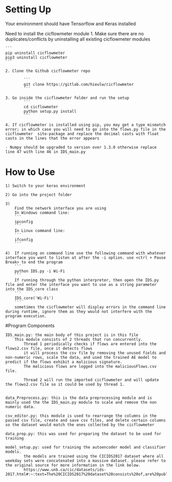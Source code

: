 # Setting Up
Your environment should have Tensorflow and Keras installed

Need to install the cicflowmeter module 
	1. Make sure there are no duplicates/conflicts by uninstalling all existing cicflowmeter modules
	
	```
	pip uninstall cicflowmeter
	pip3 uninstall cicflowmeter
	```
	
	2. Clone the Github cicflowmeter repo
	
			```
			git clone https://gitlab.com/hieulw/cicflowmeter
			```
			
	3. Go inside the cicflowmeter folder and run the setup 
			```
			cd cicflowmeter
			python setup.py install
			```
			
	4. If cicflowmeter is installed using pip, you may get a type mismatch error; in which case you will need to go into the flows.py file in the cicflowmeter 	site-package and replace the decimal casts with float casts in the lines that the error appears 
	
	- Numpy should be upgraded to version over 1.3.0 otherwise replace line 47 with line 46 in IDS_main.py
	
	

# How to Use
	1) Switch to your keras environment
	
	2) Go into the project folder
	
	3) 
		Find the network interface you are using
		In Windows command line:
		```
		ipconfig
		```
		In Linux command line:
		```
		ifconfig
		```
		
	4)	If running on command line use the following command with whatever interface you want to listen at after the -i option. use <ctrl + Pause Break> to end the program
		```
		python IDS.py -i Wi-Fi
		```
		If running through the python interpreter, then open the IDS.py file and enter the interface you want to use as a string parameter into the IDS_core class
		```
		IDS_core('Wi-Fi')
		```
		sometimes the cicflowmeter will display errors in the command line during runtime, ignore them as they would not interfere with the program execution.
		
#Program Components

	IDS_main.py: the main body of this project is in this file
		This module consists of 2 threads that run concurrently. 
			Thread 1 periodically checks if flows are entered into the flows2.csv file, once it detects flows 
			it will process the csv file by removing the unused fields and non-numeric rows, scale the data, and used the trained AE model to predict if the flows exhibit a malicious signature. 
			The malicious flows are logged into the maliciousFlows.csv file.

			Thread 2 will run the imported cicflowmeter and will update the flows2.csv file so it could be used by thread 1.  
			
			
	data_Preprocess.py: this is the data preprocessing module and is mainly used the the IDS_main.py module to scale and remove the non numeric data. 
	
	csv_editor.py: this module is used to rearrange the columns in the passed csv file, create and save csv files, and delete certain columns so the dataset would match the ones collected by the cicflowmeter
	
	data_prep.py: this was used for preparing the dataset to be used for training
	
	model_setup.py: used for training the autoencoder model and classifier models.
			the models are trained using the CICIDS2017 dataset where all weekday sets were concatenated into a massive dataset. please refer to the original source for more information in the link below.
			https://www.unb.ca/cic/datasets/ids-2017.html#:~:text=The%20CICIDS2017%20dataset%20consists%20of,are%20publicly%20available%20for%20researchers.
	
	
	
